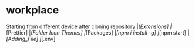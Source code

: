 # workplace
 
Starting from different device after cloning repository 
    |_[Extensions]
        |_[Prettier]
        |_[Folder Icon Themes]
    |_[Packages] 
        |_[npm i install -g]
        |_[npm start]
    |_[Adding_File]
        |_[.env]
